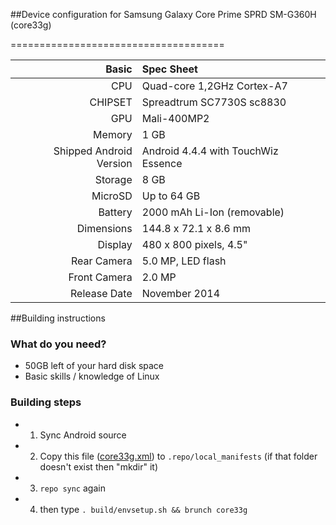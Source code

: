 ##Device configuration for Samsung Galaxy Core Prime SPRD SM-G360H (core33g)

=====================================

Basic   | Spec Sheet
-------:|:-------------------------
CPU     | Quad-core 1,2GHz Cortex-A7
CHIPSET | Spreadtrum SC7730S sc8830
GPU     | Mali-400MP2
Memory  | 1 GB
Shipped Android Version | Android 4.4.4 with TouchWiz Essence
Storage | 8 GB
MicroSD | Up to 64 GB
Battery | 2000 mAh Li-Ion (removable)
Dimensions | 144.8 x 72.1 x 8.6 mm
Display | 480 x 800 pixels, 4.5"
Rear Camera  | 5.0 MP, LED flash
Front Camera | 2.0 MP
Release Date | November 2014

##Building instructions

### What do you need?
* 50GB left of your hard disk space
* Basic skills / knowledge of Linux

### Building steps
* 1. Sync Android source
* 2. Copy this file ([core33g.xml](https://github.com/hash07/android_local_manifests/blob/cm-14.1/core33g.xml)) to `.repo/local_manifests` (if that folder doesn't exist then "mkdir" it)
* 3. `repo sync` again
* 4. then type `. build/envsetup.sh && brunch core33g`
